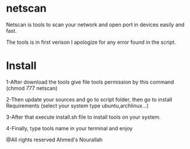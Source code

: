 # netscan
Netscan is tools to scan your network and open port in devices easily and fast.

The tools is in first verison  I apologize for any error found in the script.

# Install 
1-After download the tools give file tools permission by this command (chmod 777 netscan)

2-Then update your sources and go to script folder, then go to install Requirements (select your system type ubuntu,archlinux...)


3-After that execute install.sh file to install tools on your system.

4-Finally, type tools name in your terminal and enjoy

@All rights reserved Ahmed's Nourallah
